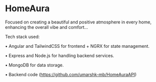 # HomeAura
Focused on creating a beautiful and positive atmosphere in every home, enhancing the overall vibe and comfort...

Tech stack used:

• Angular and TailwindCSS for frontend + NGRX for state management.

• Express and Node.js for handling backend services.

• MongoDB for data storage.

• Backend code (https://github.com/umarshk-mb/HomeAuraAPI)
